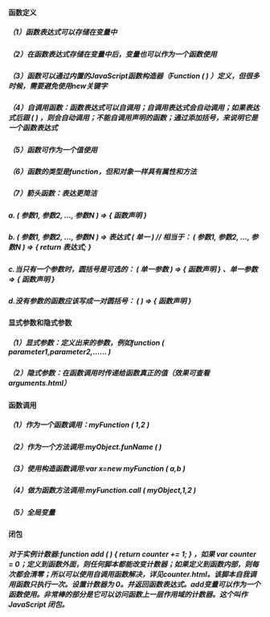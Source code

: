 #### 函数定义

##### （1）函数表达式可以存储在变量中

##### （2）在函数表达式存储在变量中后，变量也可以作为一个函数使用

##### （3）函数可以通过内置的JavaScript函数构造器（Function ( ) ）定义，但很多时候，需要避免使用new关键字

##### （4）自调用函数：函数表达式可以自调用；自调用表达式会自动调用；如果表达式后跟 ( ) ，则会自动调用；不能自调用声明的函数；通过添加括号，来说明它是一个函数表达式

##### （5）函数可作为一个值使用

##### （6）函数的类型是function，但和对象一样具有属性和方法

##### （7）箭头函数：表达更简洁

##### a. ( 参数1, 参数2, …, 参数N )  => { 函数声明 } 

##### b. ( 参数1, 参数2, …, 参数N )  => 表达式 ( 单一 )  // 相当于： ( 参数1, 参数2, …, 参数N )  => { return 表达式; } 

##### c.当只有一个参数时，圆括号是可选的： ( 单一参数 )  =>  { 函数声明 } 、单一参数 =>  { 函数声明 } 

##### d.没有参数的函数应该写成一对圆括号： ( )  =>  { 函数声明 } 

#### 显式参数和隐式参数

##### （1）显式参数：定义出来的参数，例如function ( parameter1,parameter2,…… ) 

##### （2）隐式参数：在函数调用时传递给函数真正的值（效果可查看arguments.html）

#### 函数调用

##### （1）作为一个函数调用：myFunction ( 1,2 ) 

##### （2）作为一个方法调用:myObject.funName ( ) 

##### （3）使用构造函数调用:var x=new myFunction ( a,b ) 

##### （4）做为函数方法调用:myFunction.call ( myObject,1,2 )

##### （5）全局变量

#### 闭包

##### 对于实例计数器:function add ( ) { return counter += 1; } ，如果 var counter = 0；定义到函数外面，则任何脚本都能改变计数器；如果定义到函数内部，则每次都会清零；所以可以使用自调用函数解决，详见counter.html。该脚本自我调用函数只执行一次。设置计数器为 0。并返回函数表达式。add变量可以作为一个函数使用。非常棒的部分是它可以访问函数上一层作用域的计数器。这个叫作 JavaScript 闭包。